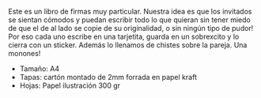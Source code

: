 Este es un libro de firmas muy particular. Nuestra idea es que los invitados se sientan cómodos y puedan escribir todo lo que quieran sin tener miedo de que el de al lado se copie de su originalidad, o sin ningún tipo de pudor!
Por eso cada uno escribe en una tarjetita, guarda en un sobrexcito y lo cierra con un sticker.
Además lo llenamos de chistes sobre la pareja. Una monones!

- Tamaño: A4
- Tapas: cartón montado de 2mm forrada en papel kraft
- Hojas: Papel ilustración 300 gr
